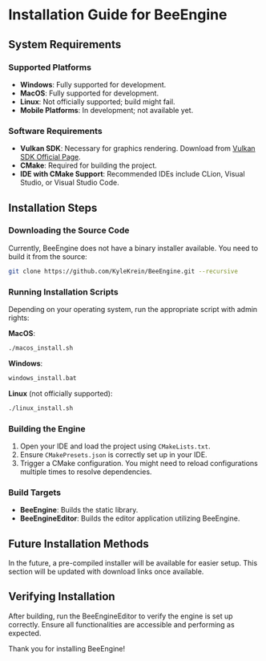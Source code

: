 
# Installation Guide for BeeEngine

## System Requirements
### Supported Platforms
- **Windows**: Fully supported for development.
- **MacOS**: Fully supported for development.
- **Linux**: Not officially supported; build might fail.
- **Mobile Platforms**: In development; not available yet.

### Software Requirements
- **Vulkan SDK**: Necessary for graphics rendering. Download from [Vulkan SDK Official Page](https://vulkan.lunarg.com/sdk/home).
- **CMake**: Required for building the project.
- **IDE with CMake Support**: Recommended IDEs include CLion, Visual Studio, or Visual Studio Code.

## Installation Steps

### Downloading the Source Code
Currently, BeeEngine does not have a binary installer available. You need to build it from the source:
```bash
git clone https://github.com/KyleKrein/BeeEngine.git --recursive
```

### Running Installation Scripts
Depending on your operating system, run the appropriate script with admin rights:

**MacOS**:
```bash
./macos_install.sh
```

**Windows**:
```bash
windows_install.bat
```

**Linux** (not officially supported):
```bash
./linux_install.sh
```

### Building the Engine
1. Open your IDE and load the project using `CMakeLists.txt`.
2. Ensure `CMakePresets.json` is correctly set up in your IDE.
3. Trigger a CMake configuration. You might need to reload configurations multiple times to resolve dependencies.

### Build Targets
- **BeeEngine**: Builds the static library.
- **BeeEngineEditor**: Builds the editor application utilizing BeeEngine.

## Future Installation Methods
In the future, a pre-compiled installer will be available for easier setup. This section will be updated with download links once available.

## Verifying Installation
After building, run the BeeEngineEditor to verify the engine is set up correctly. Ensure all functionalities are accessible and performing as expected.

Thank you for installing BeeEngine!
